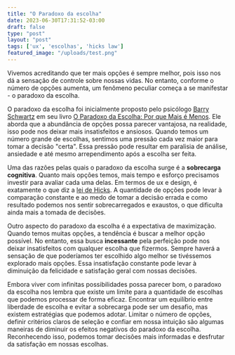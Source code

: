 ```yaml
---
title: "O Paradoxo da escolha"
date: 2023-06-30T17:31:52-03:00
draft: false
type: "post"
layout: "post"
tags: ['ux', 'escolhas', 'hicks law']
featured_image: "/uploads/test.png"
---
```


Vivemos acreditando que ter mais opções é sempre melhor, pois isso nos dá a sensação de controle sobre nossas vidas. No entanto, conforme o número de opções aumenta, um fenômeno peculiar começa a se manifestar - o paradoxo da escolha. 

O paradoxo da escolha foi inicialmente proposto pelo psicólogo <a target="_blank" href="https://en.wikipedia.org/wiki/Barry_Schwartz_(psychologist)">Barry Schwartz</a> em seu livro <a target="_blank" href="https://www.amazon.com.br/Paradoxo-Escolha-Barry-Schwartz/dp/8577190196">O Paradoxo da Escolha: Por que Mais é Menos</a>. Ele aborda que a abundância de opções possa parecer vantajosa, na realidade, isso pode nos deixar mais insatisfeitos e ansiosos. Quando temos um número grande de escolhas, sentimos uma pressão cada vez maior para tomar a decisão "certa". Essa pressão pode resultar em paralisia de análise, ansiedade e até mesmo arrependimento após a escolha ser feita.

Uma das razões pelas quais o paradoxo da escolha surge é a **sobrecarga cognitiva**. Quanto mais opções temos, mais tempo e esforço precisamos investir para avaliar cada uma delas. Em termos de ux e design, é exatamente o que diz a <a target="_blank" href="https://lawsofux.com/hicks-law/">lei de Hicks</a>. A quantidade de opções pode levar à comparação constante e ao medo de tomar a decisão errada e como resultado podemos nos sentir sobrecarregados e exaustos, o que dificulta ainda mais a tomada de decisões.

Outro aspecto do paradoxo da escolha é a expectativa de maximização. Quando temos muitas opções, a tendência é buscar a melhor opção possível. No entanto, essa busca **incessante** pela perfeição pode nos deixar insatisfeitos com qualquer escolha que fizermos. Sempre haverá a sensação de que poderíamos ter escolhido algo melhor se tivéssemos explorado mais opções. Essa insatisfação constante pode levar à diminuição da felicidade e satisfação geral com nossas decisões.

Embora viver com infinitas possibilidades possa parecer bom, o paradoxo da escolha nos lembra que existe um limite para a quantidade de escolhas que podemos processar de forma eficaz. Encontrar um equilíbrio entre liberdade de escolha e evitar a sobrecarga pode ser um desafio, mas existem estratégias que podemos adotar. Limitar o número de opções, definir critérios claros de seleção e confiar em nossa intuição são algumas maneiras de diminuir os efeitos negativos do paradoxo da escolha. Reconhecendo isso, podemos tomar decisões mais informadas e desfrutar da satisfação em nossas escolhas.